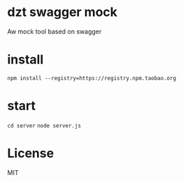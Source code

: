 # dzt swagger mock
Aw mock tool based on swagger

# install
`npm install --registry=https://registry.npm.taobao.org`

# start
`cd server`
`node server.js`

# License
MIT